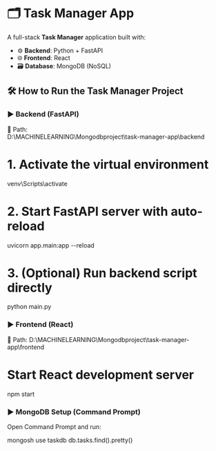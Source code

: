# 🗂️ Task Manager App

A full-stack **Task Manager** application built with:

- ⚙️ **Backend**: Python + FastAPI  
- 🌐 **Frontend**: React  
- 🗃️ **Database**: MongoDB (NoSQL)

## 🛠 How to Run the Task Manager Project

### ▶️ Backend (FastAPI)

📂 Path:  
D:\MACHINELEARNING\Mongodbproject\task-manager-app\backend


# 1. Activate the virtual environment
venv\Scripts\activate

# 2. Start FastAPI server with auto-reload
uvicorn app.main:app --reload

# 3. (Optional) Run backend script directly
python main.py

### ▶️ Frontend (React)

📂 Path:
D:\MACHINELEARNING\Mongodbproject\task-manager-app\frontend

# Start React development server
npm start

### ▶️ MongoDB Setup (Command Prompt)
Open Command Prompt and run:

mongosh
use taskdb
db.tasks.find().pretty()
